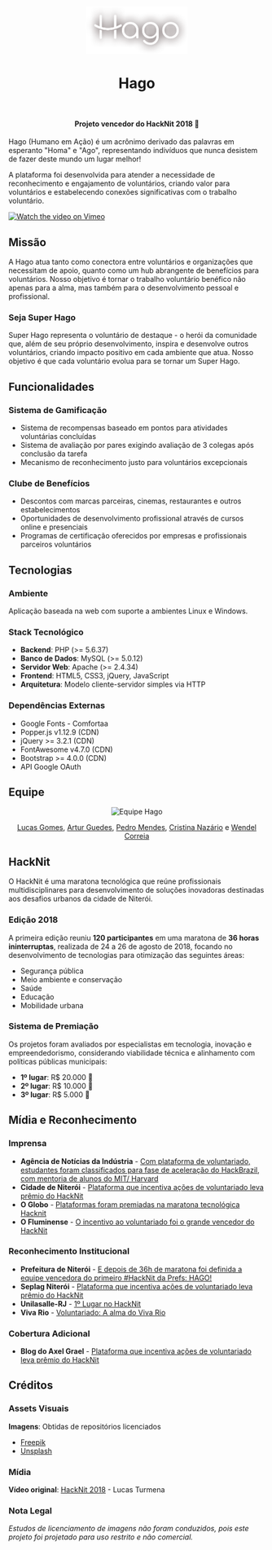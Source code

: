 <h1 align="center">
  <br>
    <img src="pitch/assets/logo-home.png" alt="logo" width="200">
  <br>
  <br>
    Hago
  <br>
  <br>
</h1>

<h4 align="center">Projeto vencedor do HackNit 2018 🥇</h4>

Hago (Humano em Ação) é um acrônimo derivado das palavras em esperanto "Homa" e "Ago", representando indivíduos que nunca desistem de fazer deste mundo um lugar melhor!

A plataforma foi desenvolvida para atender a necessidade de reconhecimento e engajamento de voluntários, criando valor para voluntários e estabelecendo conexões significativas com o trabalho voluntário.

[![Watch the video on Vimeo](https://github.com/user-attachments/assets/8a28e581-e7f2-46a7-9b7b-635fc0a119ee)](https://vimeo.com/299203964)

## Missão

A Hago atua tanto como conectora entre voluntários e organizações que necessitam de apoio, quanto como um hub abrangente de benefícios para voluntários. Nosso objetivo é tornar o trabalho voluntário benéfico não apenas para a alma, mas também para o desenvolvimento pessoal e profissional.

### Seja Super Hago

Super Hago representa o voluntário de destaque - o herói da comunidade que, além de seu próprio desenvolvimento, inspira e desenvolve outros voluntários, criando impacto positivo em cada ambiente que atua. Nosso objetivo é que cada voluntário evolua para se tornar um Super Hago.

## Funcionalidades

### Sistema de Gamificação

- Sistema de recompensas baseado em pontos para atividades voluntárias concluídas
- Sistema de avaliação por pares exigindo avaliação de 3 colegas após conclusão da tarefa
- Mecanismo de reconhecimento justo para voluntários excepcionais

### Clube de Benefícios

- Descontos com marcas parceiras, cinemas, restaurantes e outros estabelecimentos
- Oportunidades de desenvolvimento profissional através de cursos online e presenciais
- Programas de certificação oferecidos por empresas e profissionais parceiros voluntários

## Tecnologias

### Ambiente

Aplicação baseada na web com suporte a ambientes Linux e Windows.

### Stack Tecnológico

- **Backend**: PHP (>= 5.6.37)
- **Banco de Dados**: MySQL (>= 5.0.12)
- **Servidor Web**: Apache (>= 2.4.34)
- **Frontend**: HTML5, CSS3, jQuery, JavaScript
- **Arquitetura**: Modelo cliente-servidor simples via HTTP

### Dependências Externas

- Google Fonts - Comfortaa
- Popper.js v1.12.9 (CDN)
- jQuery >= 3.2.1 (CDN)
- FontAwesome v4.7.0 (CDN)
- Bootstrap >= 4.0.0 (CDN)
- API Google OAuth

## Equipe

<div align="center">
<img src="https://static.portaldaindustria.com.br/portaldaindustria/noticias/media/imagem_plugin/equipehagovencedorahacknitfotobrunoeduardoalves_rdh4MaD.jpg" alt="Equipe Hago" width="480">
<p>
<a href="#">Lucas Gomes</a>,
<a href="https://github.com/arturguedes">Artur Guedes</a>,
<a href="https://github.com/ogrodev">Pedro Mendes</a>,
<a href="https://github.com/crisnazario">Cristina Nazário</a> e
<a href="https://github.com/wecjunior">Wendel Correia</a>
</p>
</div>

## HackNit

O HackNit é uma maratona tecnológica que reúne profissionais multidisciplinares para desenvolvimento de soluções inovadoras destinadas aos desafios urbanos da cidade de Niterói.

### Edição 2018

A primeira edição reuniu **120 participantes** em uma maratona de **36 horas ininterruptas**, realizada de 24 a 26 de agosto de 2018, focando no desenvolvimento de tecnologias para otimização das seguintes áreas:

- Segurança pública
- Meio ambiente e conservação
- Saúde
- Educação
- Mobilidade urbana

### Sistema de Premiação

Os projetos foram avaliados por especialistas em tecnologia, inovação e empreendedorismo, considerando viabilidade técnica e alinhamento com políticas públicas municipais:

- **1º lugar**: R$ 20.000 🥇
- **2º lugar**: R$ 10.000 🥈
- **3º lugar**: R$ 5.000 🥉

## Mídia e Reconhecimento

### Imprensa

- **Agência de Notícias da Indústria** - [Com plataforma de voluntariado, estudantes foram classificados para fase de aceleração do HackBrazil, com mentoria de alunos do MIT/ Harvard](https://noticias.portaldaindustria.com.br/noticias/educacao/alunos-do-senai-do-rio-sao-campeoes-do-hacknit-maratona-de-criacao-de-solucoes-para-desafios-de-niteroi/)
- **Cidade de Niterói** - [Plataforma que incentiva ações de voluntariado leva prêmio do HackNit](https://cidadedeniteroi.com/negocios/tecnologia/plataforma-que-incentiva-acoes-de-voluntariado-leva-premio-do-hacknit/)
- **O Globo** - [Plataformas foram premiadas na maratona tecnológica Hacknit](https://web.archive.org/web/20180906164013/https://oglobo.globo.com/rio/bairros/aplicativos-permitem-pais-acompanharem-desempenho-escolar-dos-filhos-23029448)
- **O Fluminense** - [O incentivo ao voluntariado foi o grande vencedor do HackNit](https://www.ofluminense.com.br/pt-br/cidades/plataforma-que-incentiva-a%25C3%25A7%25C3%25B5es-de-voluntariado-leva-pr%25C3%25AAmio-do-hacknit.html)

### Reconhecimento Institucional

- **Prefeitura de Niterói** - [E depois de 36h de maratona foi definida a equipe vencedora do primeiro #HackNit da Prefs: HAGO!](https://www.facebook.com/PrefeituraMunicipaldeNiteroi/posts/1797212610393414/)
- **Seplag Niterói** - [Plataforma que incentiva ações de voluntariado leva prêmio do HackNit](https://seplag.niteroi.rj.gov.br/plataforma-que-incentiva-acoes-de-voluntariado-leva-premio-do-hacknit/)
- **Unilasalle-RJ** - [1º Lugar no HackNit](https://www.unilasalle.edu.br/rj/noticias/1-lugar-no-hacknit)
- **Viva Rio** - [Voluntariado: A alma do Viva Rio](https://vivario.org.br/voluntariado-a-alma-do-viva-rio/)

### Cobertura Adicional

- **Blog do Axel Grael** - [Plataforma que incentiva ações de voluntariado leva prêmio do HackNit](https://axelgrael.blogspot.com/2018/08/plataforma-que-incentiva-acoes-de.html)

## Créditos

### Assets Visuais

**Imagens**: Obtidas de repositórios licenciados

- [Freepik](https://br.freepik.com)
- [Unsplash](https://unsplash.com/license)

### Mídia

**Vídeo original**: [HackNit 2018](https://vimeo.com/299203964) - Lucas Turmena

### Nota Legal

_Estudos de licenciamento de imagens não foram conduzidos, pois este projeto foi projetado para uso restrito e não comercial._
